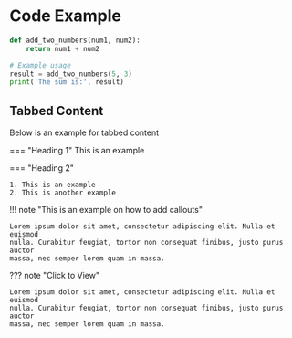 # Code Example

```py title="Python code" linenums="1" 
def add_two_numbers(num1, num2):
    return num1 + num2

# Example usage
result = add_two_numbers(5, 3)
print('The sum is:', result)
```
## Tabbed Content

Below is an example for tabbed content

=== "Heading 1"
    This is an example

=== "Heading 2"

    1. This is an example
    2. This is another example

!!! note "This is an example on how to add callouts"
    
    Lorem ipsum dolor sit amet, consectetur adipiscing elit. Nulla et euismod
    nulla. Curabitur feugiat, tortor non consequat finibus, justo purus auctor
    massa, nec semper lorem quam in massa.

??? note "Click to View"
    
    Lorem ipsum dolor sit amet, consectetur adipiscing elit. Nulla et euismod
    nulla. Curabitur feugiat, tortor non consequat finibus, justo purus auctor
    massa, nec semper lorem quam in massa.



